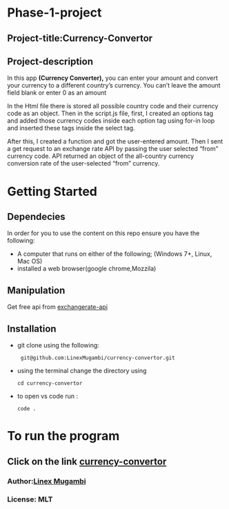 # Phase-1-project
## Project-title:Currency-Convertor
## Project-description
<p>In this app <strong>(Currency Converter),</strong> you can enter your amount and convert your currency to a different country’s currency. You can’t leave the amount field blank or enter 0 as an amount<p>
<p>In the Html file there is stored all possible country code and their currency code as an object. Then in the script.js file, first, I created an options tag and added those currency codes inside each option tag using for-in loop and inserted these tags inside the select tag.

After this, I created a function and got the user-entered amount. Then I sent a get request to an exchange rate API by passing the user selected “from” currency code. API returned an object of the all-country currency conversion rate of the user-selected “from” currency.



# Getting Started
## Dependecies
In order for you to use the content on this repo ensure you have the following:

- A computer that runs on either of the following; (Windows 7+, Linux, Mac OS)
- installed a web browser(google chrome,Mozzila)
## Manipulation
Get free api from [exchangerate-api](https://www.exchangerate-api.com/)

## Installation
- git clone using the following:

       git@github.com:LinexMugambi/currency-convertor.git
- using the terminal change the directory using
 
      cd currency-convertor
- to open vs code run :

      code .
# To run the program
## Click on the link [currency-convertor](https://linexmugambi.github.io/currency-convertor/)

### Author:[Linex Mugambi](https://github.com/LinexMugambi)
### License: MLT